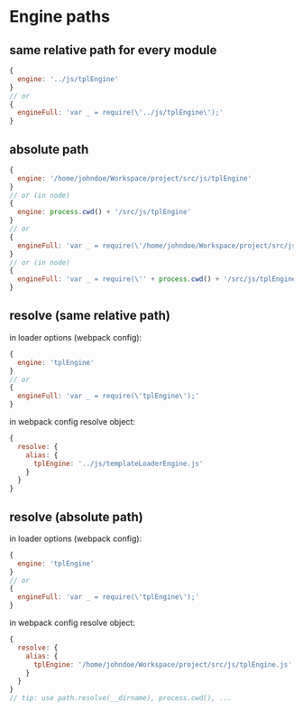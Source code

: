 # Engine paths

## same relative path for every module

```javascript
{
  engine: '../js/tplEngine'
}
// or
{
  engineFull: 'var _ = require(\'../js/tplEngine\');'
}
```

## absolute path

```javascript
{
  engine: '/home/johndoe/Workspace/project/src/js/tplEngine'
}
// or (in node)
{
  engine: process.cwd() + '/src/js/tplEngine'
}
// or
{
  engineFull: 'var _ = require(\'/home/johndoe/Workspace/project/src/js/tplEngine\');'
}
// or (in node)
{
  engineFull: 'var _ = require(\'' + process.cwd() + '/src/js/tplEngine\');'
}
```

## resolve (same relative path)

in loader options (webpack config):

```javascript
{
  engine: 'tplEngine'
}
// or
{
  engineFull: 'var _ = require(\'tplEngine\');'
}
```

in webpack config resolve object:

```javascript
{
  resolve: {
    alias: {
      tplEngine: '../js/templateLoaderEngine.js'
    }
  }
}
```

## resolve (absolute path)

in loader options (webpack config):

```javascript
{
  engine: 'tplEngine'
}
// or
{
  engineFull: 'var _ = require(\'tplEngine\');'
}
```

in webpack config resolve object:

```javascript
{
  resolve: {
    alias: {
      tplEngine: '/home/johndoe/Workspace/project/src/js/tplEngine.js'
    }
  }
}
// tip: use path.resolve(__dirname), process.cwd(), ...
```
